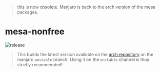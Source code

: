 > this is now obsolete. Manjaro is back to the arch version of the mesa packages.

# mesa-nonfree

![release](https://img.shields.io/github/v/release/mesa-freeworld/mesa-nonfree)

> This builds the latest version available on the [arch repository](https://gitlab.archlinux.org/archlinux/packaging/packages/mesa.git) on the manjaro `unstable` branch. Using it on the `unstable` channel is thus strictly recommended!
